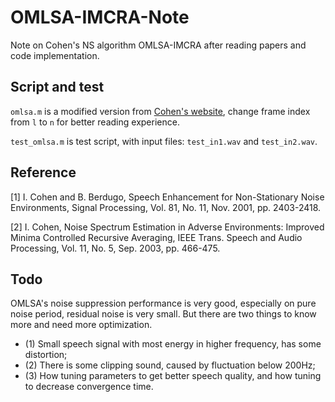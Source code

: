 # OMLSA-IMCRA-Note
Note on Cohen's NS algorithm OMLSA-IMCRA after reading papers and code implementation.

## Script and test 
`omlsa.m` is a modified version from [Cohen's website](https://israelcohen.com/software/), change frame index from `l` to `n` for better reading experience.


`test_omlsa.m` is test script, with input files: `test_in1.wav` and `test_in2.wav`.

## Reference
[1] I. Cohen and B. Berdugo, Speech Enhancement for Non-Stationary Noise Environments, Signal Processing, Vol. 81, No. 11, Nov. 2001, pp. 2403-2418.


[2] I. Cohen, Noise Spectrum Estimation in Adverse Environments: Improved Minima Controlled Recursive Averaging, IEEE Trans. Speech and Audio Processing, Vol. 11, No. 5, Sep. 2003, pp. 466-475.

## Todo
OMLSA's noise suppression performance is very good, especially on pure noise period, residual noise is very small. But there are two things to know more and need more optimization.

- (1) Small speech signal with most energy in higher frequency, has some distortion;
- (2) There is some clipping sound, caused by fluctuation below 200Hz;
- (3) How tuning parameters to get better speech quality, and how tuning to decrease convergence time.


